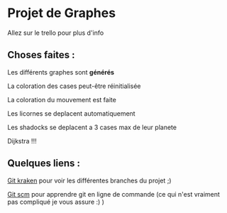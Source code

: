 Projet de Graphes
=================
Allez sur le trello pour plus d'info

Choses faites : 
---------------
Les différents graphes sont **générés**

La coloration des cases peut-être réinitialisée

La coloration du mouvement est faite

Les licornes se deplacent automatiquement

Les shadocks se deplacent a 3 cases max de leur planete

Dijkstra !!!



Quelques liens :
----------------
[Git kraken](https://www.gitkraken.com/) pour voir les différentes branches du projet ;)

[Git scm](https://git-scm.com/) pour apprendre git en ligne de commande (ce qui n'est vraiment pas compliqué je vous assure :) )

